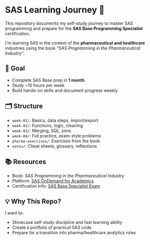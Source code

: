 # SAS Learning Journey 🚀

This repository documents my self-study journey to master SAS programming and prepare for the **SAS Base Programming Specialist** certification.  

I'm learning SAS in the context of the **pharmaceutical and healthcare** industries using the book *"SAS Programming in the Pharmaceutical Industry"*.

## 🎯 Goal
- Complete SAS Base prep in **1 month**
- Study ~10 hours per week
- Build hands-on skills and document progress weekly
  

## 🗂 Structure

- `week-01/`: Basics, data steps, import/export
- `week-02/`: Functions, logic, cleaning
- `week-03/`: Merging, SQL, joins
- `week-04/`: Full practice, exam-style problems
- `pharma-exercises/`: Exercises from the book
- `notes/`: Cheat sheets, glossary, reflections


## 📚 Resources

- Book: *SAS Programming in the Pharmaceutical Industry*
- Platform: [SAS OnDemand for Academics](https://welcome.oda.sas.com/)
- Certification Info: [SAS Base Specialist Exam](https://support.sas.com/certify/creds/specialist.html)


## 💡 Why This Repo?
I want to:
- Showcase self-study discipline and fast learning ability
- Create a portfolio of practical SAS code
- Prepare for a transition into pharma/healthcare analytics roles
